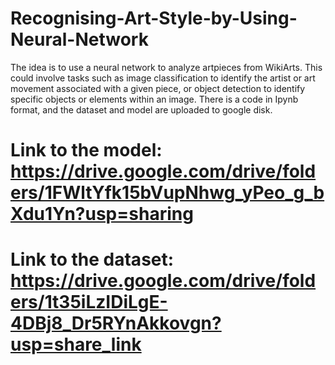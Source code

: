 # Recognising-Art-Style-by-Using-Neural-Network
The idea is to use a neural network to analyze artpieces from WikiArts. This could involve tasks such as image classification to identify the artist or art movement associated with a given piece, or object detection to identify specific objects or elements within an image.
There is a code in Ipynb format, and the dataset and model are uploaded to google disk. 
# Link to the model: https://drive.google.com/drive/folders/1FWltYfk15bVupNhwg_yPeo_g_bXdu1Yn?usp=sharing
# Link to the dataset: https://drive.google.com/drive/folders/1t35iLzIDiLgE-4DBj8_Dr5RYnAkkovgn?usp=share_link
